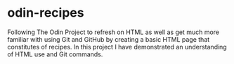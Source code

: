 # odin-recipes
Following The Odin Project to refresh on HTML as well as get much more familiar with using Git and GitHub by creating a basic HTML page that constitutes of recipes. In this project I have demonstrated an understanding of HTML use and Git commands. 